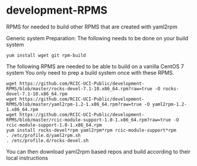 # development-RPMS
RPMS for needed to build other RPMS that are created with yaml2rpm

Generic system Preparation:  The following needs to be done on your build system
```
yum install wget git rpm-build
```

The following RPMS are needed to be able to build on a vanilla CentOS 7 system
You only need to prep a build system once with these RPMS.

```
wget https://github.com/RCIC-UCI-Public/development-RPMS/blob/master/rocks-devel-7.1-10.x86_64.rpm?raw=true -O rocks-devel-7.1-10.x86_64.rpm
wget https://github.com/RCIC-UCI-Public/development-RPMS/blob/master/yaml2rpm-1.2-1.x86_64.rpm?raw=true -O yaml2rpm-1.2-1.x86_64.rpm
wget https://github.com/RCIC-UCI-Public/development-RPMS/blob/master/rcic-module-support-1.0-1.x86_64.rpm?raw=true -O rcic-module-support-1.0-1.x86_64.rpm
yum install rocks-devel*rpm yaml2rpm*rpm rcic-module-support*rpm
. /etc/profile.d/yaml2rpm.sh
. /etc/profile.d/rocks-devel.sh
```

You can then download yaml2rpm based repos and build according to their local 
instructions
